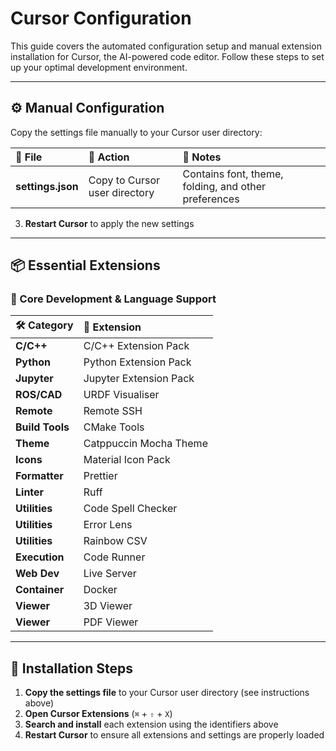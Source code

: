 # Cursor Configuration

This guide covers the automated configuration setup and manual extension installation for Cursor, the AI-powered code editor. Follow these steps to set up your optimal development environment.

---

## ⚙️ Manual Configuration

Copy the settings file manually to your Cursor user directory:

| 📁 File | 🔧 Action | 📝 Notes |
|:---|:---|:---|
| **settings.json** | Copy to Cursor user directory | Contains font, theme, folding, and other preferences |

3. **Restart Cursor** to apply the new settings

---

## 📦 Essential Extensions
### 🚀 Core Development & Language Support

| 🛠️ Category | 📝 Extension |
|:---|:---
| **C/C++** | C/C++ Extension Pack |
| **Python** | Python Extension Pack | 
| **Jupyter** | Jupyter Extension Pack |
| **ROS/CAD** | URDF Visualiser |
| **Remote** | Remote SSH |
| **Build Tools** | CMake Tools |
| **Theme** | Catppuccin Mocha Theme |
| **Icons** | Material Icon Pack |
| **Formatter** | Prettier |
| **Linter** | Ruff | 
| **Utilities** | Code Spell Checker | 
| **Utilities** | Error Lens |
| **Utilities** | Rainbow CSV |
| **Execution** | Code Runner |
| **Web Dev** | Live Server |
| **Container** | Docker | 
| **Viewer** | 3D Viewer |
| **Viewer** | PDF Viewer |

---

## 🎯 Installation Steps

1. **Copy the settings file** to your Cursor user directory (see instructions above)
2. **Open Cursor Extensions** (`⌘` + `⇧` + `X`)
3. **Search and install** each extension using the identifiers above
4. **Restart Cursor** to ensure all extensions and settings are properly loaded
